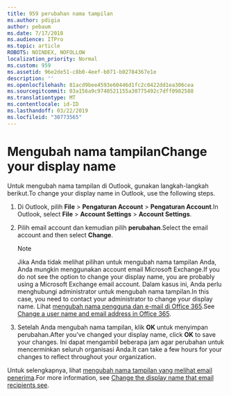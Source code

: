 ```yaml
---
title: 959 perubahan nama tampilan
ms.author: pdigia
author: pebaum
ms.date: 7/17/2018
ms.audience: ITPro
ms.topic: article
ROBOTS: NOINDEX, NOFOLLOW
localization_priority: Normal
ms.custom: 959
ms.assetid: 96e2de51-c8b0-4eef-b071-b02784367e1e
description: ''
ms.openlocfilehash: 81acd9bee4593e60446d1fc2c0422dd1ea306cea
ms.sourcegitcommit: 03a156a9c9740521155a30775492c7dff0982588
ms.translationtype: MT
ms.contentlocale: id-ID
ms.lasthandoff: 03/22/2019
ms.locfileid: "30773565"
---
```

# <a name="change-your-display-name"></a><span data-ttu-id="ad2a8-102">Mengubah nama tampilan</span><span class="sxs-lookup"><span data-stu-id="ad2a8-102">Change your display name</span></span>
  
<span data-ttu-id="ad2a8-103">Untuk mengubah nama tampilan di Outlook, gunakan langkah-langkah berikut.</span><span class="sxs-lookup"><span data-stu-id="ad2a8-103">To change your display name in Outlook, use the following steps.</span></span>
  
1. <span data-ttu-id="ad2a8-104">Di Outlook, pilih **File** \> **Pengaturan Account** \> **Pengaturan Account**.</span><span class="sxs-lookup"><span data-stu-id="ad2a8-104">In Outlook, select **File** \> **Account Settings** \> **Account Settings**.</span></span>
    
2. <span data-ttu-id="ad2a8-105">Pilih email account dan kemudian pilih **perubahan**.</span><span class="sxs-lookup"><span data-stu-id="ad2a8-105">Select the email account and then select **Change**.</span></span>
    
    > [!NOTE]
    > <span data-ttu-id="ad2a8-106">Jika Anda tidak melihat pilihan untuk mengubah nama tampilan Anda, Anda mungkin menggunakan account email Microsoft Exchange.</span><span class="sxs-lookup"><span data-stu-id="ad2a8-106">If you do not see the option to change your display name, you are probably using a Microsoft Exchange email account.</span></span> <span data-ttu-id="ad2a8-107">Dalam kasus ini, Anda perlu menghubungi administrator untuk mengubah nama tampilan.</span><span class="sxs-lookup"><span data-stu-id="ad2a8-107">In this case, you need to contact your administrator to change your display name.</span></span> <span data-ttu-id="ad2a8-108">Lihat [mengubah nama pengguna dan e-mail di Office 365](https://support.office.com/article/fb5ac074-e203-4e1f-9843-b9d1a3e03297.aspx).</span><span class="sxs-lookup"><span data-stu-id="ad2a8-108">See [Change a user name and email address in Office 365](https://support.office.com/article/fb5ac074-e203-4e1f-9843-b9d1a3e03297.aspx).</span></span> 
  
3. <span data-ttu-id="ad2a8-109">Setelah Anda mengubah nama tampilan, klik **OK** untuk menyimpan perubahan.</span><span class="sxs-lookup"><span data-stu-id="ad2a8-109">After you've changed your display name, click **OK** to save your changes.</span></span> <span data-ttu-id="ad2a8-110">Ini dapat mengambil beberapa jam agar perubahan untuk mencerminkan seluruh organisasi Anda.</span><span class="sxs-lookup"><span data-stu-id="ad2a8-110">It can take a few hours for your changes to reflect throughout your organization.</span></span> 
    
<span data-ttu-id="ad2a8-111">Untuk selengkapnya, lihat [mengubah nama tampilan yang melihat email penerima](https://support.office.com/article/2b53331a-ba2a-4803-88dc-ac9fe376c8a9.aspx).</span><span class="sxs-lookup"><span data-stu-id="ad2a8-111">For more information, see [Change the display name that email recipients see](https://support.office.com/article/2b53331a-ba2a-4803-88dc-ac9fe376c8a9.aspx).</span></span>
  

